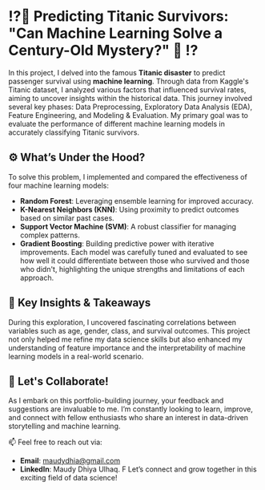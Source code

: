 # ⁉️🚢 Predicting Titanic Survivors: "Can Machine Learning Solve a Century-Old Mystery?" 🚢 ⁉️

In this project, I delved into the famous **Titanic disaster** to predict passenger survival using **machine learning**. Through data from Kaggle's Titanic dataset, I analyzed various factors that influenced survival rates, aiming to uncover insights within the historical data. This journey involved several key phases: Data Preprocessing, Exploratory Data Analysis (EDA), Feature Engineering, and Modeling & Evaluation. My primary goal was to evaluate the performance of different machine learning models in accurately classifying Titanic survivors.

## ⚙️ What’s Under the Hood?
To solve this problem, I implemented and compared the effectiveness of four machine learning models:


- **Random Forest**: Leveraging ensemble learning for improved accuracy.
- **K-Nearest Neighbors (KNN)**: Using proximity to predict outcomes based on similar past cases.
- **Support Vector Machine (SVM)**: A robust classifier for managing complex patterns.
- **Gradient Boosting**: Building predictive power with iterative improvements.
Each model was carefully tuned and evaluated to see how well it could differentiate between those who survived and those who didn't, highlighting the unique strengths and limitations of each approach.

## 🚀 Key Insights & Takeaways
During this exploration, I uncovered fascinating correlations between variables such as age, gender, class, and survival outcomes. This project not only helped me refine my data science skills but also enhanced my understanding of feature importance and the interpretability of machine learning models in a real-world scenario.

## 💬 Let's Collaborate!
As I embark on this portfolio-building journey, your feedback and suggestions are invaluable to me. I’m constantly looking to learn, improve, and connect with fellow enthusiasts who share an interest in data-driven storytelling and machine learning.

📫 Feel free to reach out via:

- **Email**: maudydhia@gmail.com
- **LinkedIn**: Maudy Dhiya Ulhaq. F
Let’s connect and grow together in this exciting field of data science!
